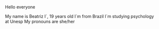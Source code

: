 Hello everyone

My name is Beatriz
I´, 19 years old
I´m from Brazil
I´m studying psychology at Unesp
My pronouns are she/her
